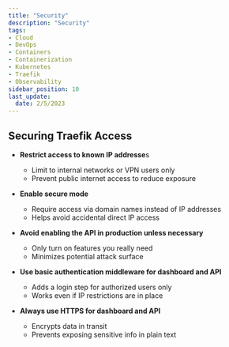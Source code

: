 ```yaml
---
title: "Security"
description: "Security"
tags: 
- Cloud
- DevOps
- Containers
- Containerization
- Kubernetes
- Traefik
- Observability
sidebar_position: 10
last_update:
  date: 2/5/2023
---
```



## Securing Traefik Access

- **Restrict access to known IP addresse**s

  - Limit to internal networks or VPN users only
  - Prevent public internet access to reduce exposure

- **Enable secure mode**

  - Require access via domain names instead of IP addresses
  - Helps avoid accidental direct IP access

- **Avoid enabling the API in production unless necessary**

  - Only turn on features you really need
  - Minimizes potential attack surface

- **Use basic authentication middleware for dashboard and API**

  - Adds a login step for authorized users only
  - Works even if IP restrictions are in place

- **Always use HTTPS for dashboard and API**

  - Encrypts data in transit
  - Prevents exposing sensitive info in plain text


